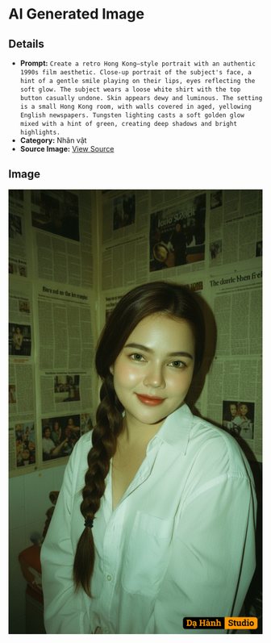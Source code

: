 # AI Generated Image

## Details
- **Prompt:** `Create a retro Hong Kong–style portrait with an authentic 1990s film aesthetic. Close-up portrait of the subject's face, a hint of a gentle smile playing on their lips, eyes reflecting the soft glow. The subject wears a loose white shirt with the top button casually undone. Skin appears dewy and luminous. The setting is a small Hong Kong room, with walls covered in aged, yellowing English newspapers. Tungsten lighting casts a soft golden glow mixed with a hint of green, creating deep shadows and bright highlights.`
- **Category:** Nhân vật
- **Source Image:** [View Source](https://raw.githubusercontent.com/lenzcomvth/ImageLibrary/main/Female.png)

## Image
![AI Generated Image](./image-2025-10-03T15-32-34-790Z.png)